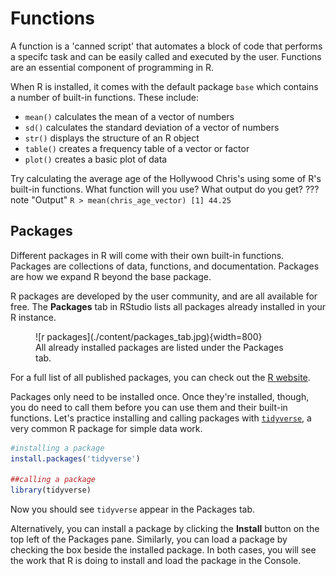 # Functions

A function is a 'canned script' that automates a block of code that performs a specifc task and can be easily called and executed by the user. Functions are an essential component of programming in R. 

When R is installed, it comes with the default package `base` which contains a number of built-in functions. These include:

- `mean()` calculates the mean of a vector of numbers
- `sd()` calculates the standard deviation of a vector of numbers
- `str()` displays the structure of an R object
- `table()` creates a frequency table of a vector or factor
- `plot()` creates a basic plot of data

Try calculating the average age of the Hollywood Chris's using some of R's built-in functions. What function will you use? What output do you get? 
???note "Output"
    ```R
    > mean(chris_age_vector)
    [1] 44.25
    ```

## Packages

Different packages in R will come with their own built-in functions. Packages are collections of data, functions, and documentation. Packages are how we expand R beyond the base package. 

R packages are developed by the user community, and are all available for free. The **Packages** tab in RStudio lists all packages already installed in your R instance. 

<figure markdown="span">
    ![r packages](./content/packages_tab.jpg){width=800}
    <figcaption>All already installed packages are listed under the Packages tab.</figcaption>
</figure>

For a full list of all published packages, you can check out the [R website](https://cran.r-project.org/web/packages/available_packages_by_name.html).

Packages only need to be installed once. Once they're installed, though, you do need to call them before you can use them and their built-in functions. Let's practice installing and calling packages with [`tidyverse`](https://cran.r-project.org/web/packages/tidyverse/index.html), a very common R package for simple data work. 
```R
#installing a package
install.packages('tidyverse')

##calling a package
library(tidyverse)
```
Now you should see `tidyverse` appear in the Packages tab. 

Alternatively, you can install a package by clicking the **Install** button on the top left of the Packages pane. Similarly, you can load a package by checking the box beside the installed package. In both cases, you will see the work that R is doing to install and load the package in the Console. 
